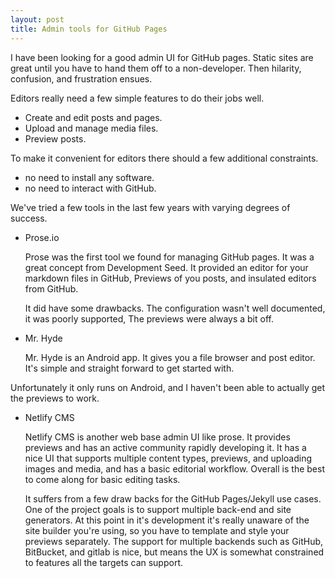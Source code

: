 ```yaml
---
layout: post
title: Admin tools for GitHub Pages
---
```


I have been looking for a good admin UI for GitHub pages. Static sites are great until you have to hand them off to a non-developer. Then hilarity, confusion, and frustration ensues.

Editors really need a few simple features to do their jobs well.

* Create and edit posts and pages.
* Upload and manage media files.
* Preview posts.

To make it convenient for editors there should a few additional constraints. 

* no need to install any software.
* no need to interact with GitHub.


We've tried a few tools in the last few years with varying degrees of success.

* Prose.io

  Prose was the first tool we found for managing GitHub pages. It was a great concept from Development Seed. It provided an editor for your markdown files in GitHub, Previews of you posts, and insulated editors from GitHub.

  It did have some drawbacks. The configuration wasn't well documented, it was poorly supported, The previews were always a bit off.

* Mr. Hyde

  Mr. Hyde is an Android app. It gives you a file browser and post editor. It's simple and straight forward to get started with. 

Unfortunately it only runs on Android, and I haven't been able to actually get the previews to work.

* Netlify CMS

  Netlify CMS is another web base admin UI like prose. It provides previews and has an active community rapidly developing it. It has a nice UI that supports multiple content types, previews, and uploading images and media, and has a basic editorial workflow. Overall is the best to come along for basic editing tasks. 

  It suffers from a few draw backs for the GitHub Pages/Jekyll use cases. One of the project goals is to support multiple back-end and site generators. At this point in it's development it's really unaware of the site builder you're using, so you have to template and style your previews separately. The support for multiple backends such as GitHub, BitBucket, and gitlab is nice, but means the UX is somewhat constrained to features all the targets can support.

